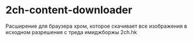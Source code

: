# 2ch-content-downloader
Расширение для браузера хром, которое скачивает все изображения в исходном разрешения с треда имиджборжы 2ch.hk
